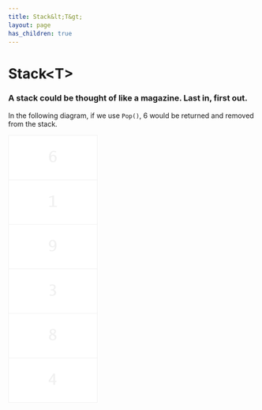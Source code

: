 ```yaml
---
title: Stack&lt;T&gt;
layout: page
has_children: true
---
```


# Stack&lt;T&gt;

### A stack could be thought of like a magazine. Last in, first out.

In the following diagram, if we use `Pop()`, 6 would be returned and removed from the stack.

![A stack diagram](/assets/StackFlow.png)

<!-- <br><br><br><br><br><br><br><br><br><br><br><br><br><br><br><br><br><br><br> -->